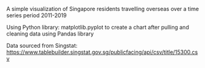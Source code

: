A simple visualization of Singapore residents travelling overseas over a time series period 2011-2019


Using Python library: matplotlib.pyplot to create a chart after pulling and cleaning data using Pandas library


Data sourced from Singstat: https://www.tablebuilder.singstat.gov.sg/publicfacing/api/csv/title/15300.csv


